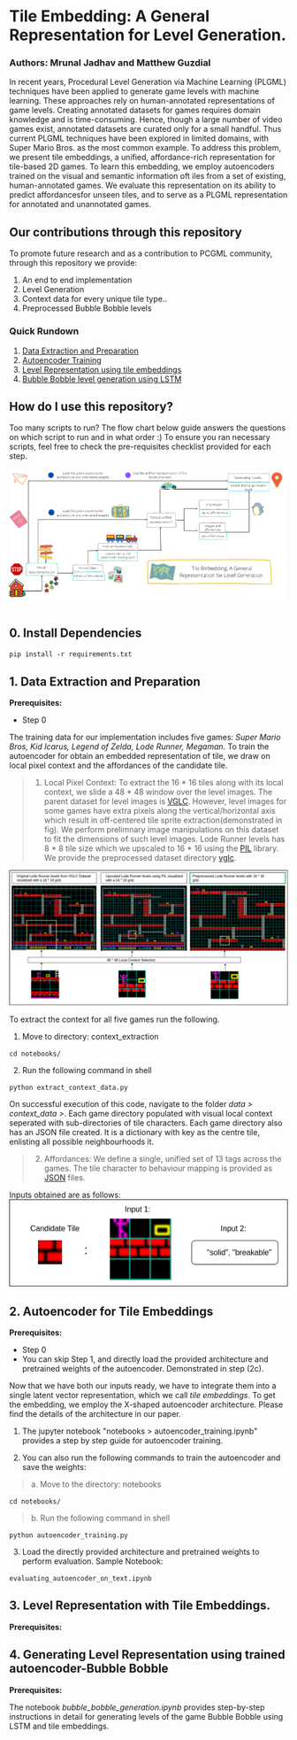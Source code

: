 # Tile Embedding: A General Representation for Level Generation.
### Authors: Mrunal Jadhav and Matthew Guzdial 

In  recent  years,  Procedural  Level  Generation  via  Machine Learning (PLGML) techniques have been applied to generate game levels with machine learning. These approaches rely on human-annotated representations of game levels. Creating annotated datasets for games requires domain knowledge and is time-consuming. Hence, though a large number of video games exist, annotated datasets are curated only for a small handful. Thus current PLGML techniques have been explored in limited domains, with Super Mario Bros. as the most common example. To address this problem, we present tile embeddings,  a  unified,  affordance-rich  representation  for  tile-based  2D  games.  To  learn  this  embedding,  we  employ  autoencoders trained on the visual and semantic information oft iles from a set of existing, human-annotated games. We evaluate this representation on its ability to predict affordancesfor unseen tiles, and to serve as a PLGML representation for annotated and unannotated games.

## Our contributions through this repository
To promote future research and as a contribution to PCGML community, through this repository we provide:
1. An end to end implementation 
2. Level Generation
3. Context data for every unique tile type..
4. Preprocessed Bubble Bobble levels 

<!-- Paper: 
Please cite : -->

### Quick Rundown
1. [Data Extraction and Preparation](#data-extraction-and-preparation)
2. [Autoencoder Training](#autoencoder-for-tile-embeddings)
3. [Level Representation using tile embeddings]()
4. [Bubble Bobble level generation using LSTM]()

## How do I use this repository?

Too many scripts to run? The flow chart below guide answers the questions on which script to run and in what order :) To ensure you ran necessary scripts, feel free to check the pre-requisites checklist provided for each step. 

<img src="images/roadmap.png">

## 0. Install Dependencies

```
pip install -r requirements.txt
```

## 1. Data Extraction and Preparation
**Prerequisites:**
* Step 0

The training data for our implementation includes five games: *Super Mario Bros, Kid Icarus, Legend of Zelda, Lode Runner, Megaman*. To train the autoencoder for obtain an embedded representation of tile, we draw on local pixel context and the affordances of the candidate tile. 

> 1. Local Pixel Context: To extract the 16 * 16 tiles along with its local context, we slide a 48 * 48 window over the level images. The parent dataset for level images is [VGLC](https://github.com/TheVGLC/TheVGLC). However, level images for some games have extra pixels along the vertical/horizontal axis which result in off-centered tile sprite extraction(demonstrated in fig). We perform prelimnary image manipulations on this dataset to fit the dimensions of such level images. Lode Runner levels has 8 * 8 tile size which we upscaled to 16 * 16 using the [PIL](https://pillow.readthedocs.io/en/stable/) library. We provide the preprocessed dataset directory [vglc](https://github.com/js-mrunal/tile_embeddings/tree/main/data/vglc).

<img src="images/data_extraction.png">

To extract the context for all five games run the following. 
1. Move to directory: context_extraction
```
cd notebooks/
```

2. Run the following command in shell
```
python extract_context_data.py
```

On successful execution of this code, navigate to the folder *data > context_data >*. Each game directory populated with visual local context seperated with sub-directories of tile characters. Each game directory also has an JSON file created. It is a dictionary with key as the centre tile, enlisting all possible neighbourhoods it. 

> 2. Affordances: 
We define a single, unified set of 13 tags across the games. The tile character to behaviour mapping is provided as [JSON](https://github.com/js-mrunal/tile_embeddings/tree/main/data/json_files_trimmed_features) files. 
    
Inputs obtained are as follows: 
<img src="images/inputs.png">

## 2. Autoencoder for Tile Embeddings
**Prerequisites:**
* Step 0
* You can skip Step 1, and directly load the provided architecture and pretrained weights of the autoencoder. Demonstrated in step (2c).

Now that we have both our inputs ready, we have to integrate them into a single latent vector representation, which we call *tile embeddings*. To get the embedding, we employ the X-shaped autoencoder architecture. Please find the details of the architecture in our paper. 

1. The jupyter notebook "notebooks > autoencoder_training.ipynb" provides a step by step guide for autoencoder training. 

2. You can also run the following commands to train the autoencoder and save the weights:

>a. Move to the directory: notebooks
```
cd notebooks/
```
>b. Run the following command in shell
```
python autoencoder_training.py
```
3. Load the directly provided architecture and pretrained weights to perform evaluation. Sample Notebook:  
```
evaluating_autoencoder_on_text.ipynb
```

## 3. Level Representation with Tile Embeddings. 
**Prerequisites:**



## 4. Generating Level Representation using trained autoencoder-Bubble Bobble
**Prerequisites:**

The notebook *bubble_bobble_generation.ipynb* provides step-by-step instructions in detail for generating levels of the game Bubble Bobble using LSTM and tile embeddings.
